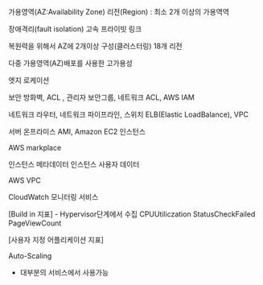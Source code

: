 가용영역(AZ:Availability Zone)
리전(Region) : 최소 2개 이상의 가용역역

장애격리(fault isolation)
고속 프라이빗 링크

복원력을 위해서 AZ에 2개이상 구성(클러스터링)
18개 리전

다중 가용영역(AZ)배포를 사용한 고가용성

엣지 로케이션

보안
방화벽, ACL , 관리자
보안그룹, 네트워크 ACL, AWS IAM

네트워크
라우터, 네트워크 파이프라인, 스위치
ELB(Elastic LoadBalance), VPC

서버
온프라미스 
AMI, Amazon EC2 인스턴스

AWS markplace

인스턴스 메타데이터
인스턴스 사용자 데이터

AWS VPC

CloudWatch 모니터링 서비스

[Build in 지표] - Hypervisor단계에서 수집
CPUUtiliczation
StatusCheckFailed
PageViewCount

[사용자 지정 어플리케이션 지표]

Auto-Scaling

- 대부분의 서비스에서 사용가능

